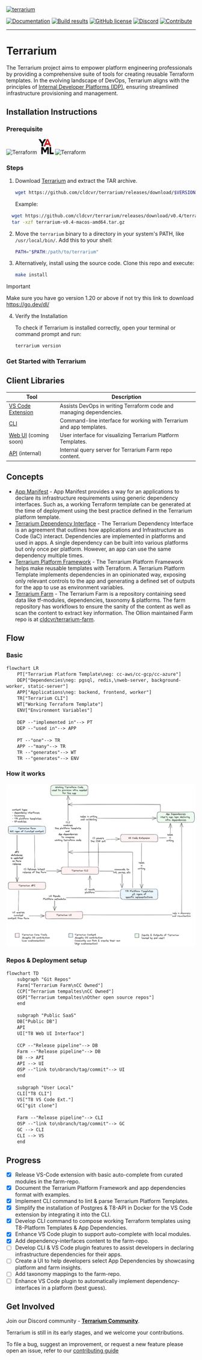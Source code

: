 <a href="https://terrarium.cldcvr.com/">
  <img alt="terrarium" src="https://storage.googleapis.com/codepipes-assets/terrarium/assets/T8-logo.png" width="100" />
</a>

[![Documentation](https://img.shields.io/badge/Documentation-Design_Docs-blue?logo=read-the-docs)](https://terrarium.readme.io/docs/)
[![Build results](https://github.com/cldcvr/terrarium/actions/workflows/release.yaml/badge.svg)](https://github.com/cldcvr/terrarium/actions/workflows/release.yaml)
[![GitHub license](https://img.shields.io/github/license/cldcvr/terrarium)](https://github.com/cldcvr/terrarium/blob/main/LICENSE)
[![Discord](https://img.shields.io/discord/1130781563928444978)](https://discord.gg/gG3gDm9GmF)
[![Contribute](https://img.shields.io/badge/Contribute-How_to_Contribute-blue?logo=github)](./CONTRIBUTING.md)

---

# Terrarium

The Terrarium project aims to empower platform engineering professionals by providing a comprehensive suite of tools for creating reusable Terraform templates. In the evolving landscape of DevOps, Terrarium aligns with the principles of [Internal Developer Platforms (IDP)](https://internaldeveloperplatform.org/), ensuring streamlined infrastructure provisioning and management.

## Installation Instructions

### Prerequisite

<img alt="Terraform" src="https://www.datocms-assets.com/2885/1629941242-logo-terraform-main.svg" width="150px">          <img alt="Golang" src="https://raw.githubusercontent.com/github/explore/80688e429a7d4ef2fca1e82350fe8e3517d3494d/topics/yaml/yaml.png" width="40px">           <img alt="Terraform" src="https://user-images.githubusercontent.com/25181517/192149581-88194d20-1a37-4be8-8801-5dc0017ffbbe.png" width="50px">

### Steps
1. Download [Terrarium](https://github.com/cldcvr/terrarium/releases) and extract the TAR archive.

   ```bash
   wget https://github.com/cldcvr/terrarium/releases/download/$VERSION/terrarium-$VERSION-linux-amd64.tar.gz
   ```

   Example:

```bash
  wget https://github.com/cldcvr/terrarium/releases/download/v0.4/terrarium-v0.4-macos-amd64.tar.gz
  tar -xzf terrarium-v0.4-macos-amd64.tar.gz
```

2. Move the `terrarium` binary to a directory in your system's PATH, like `/usr/local/bin/`.
   Add this to your shell:

   ```bash
   PATH="$PATH:/path/to/terrarium"
   ```

3. Alternatively, install using the source code.
   Clone this repo and execute:

   ```bash
   make install
   ```
> [!IMPORTANT]
> Make sure you have go version 1.20 or above if not try this link to download https://go.dev/dl/



4. Verify the Installation

   To check if Terrarium is installed correctly, open your terminal or command prompt and run:

   ```bash
   terrarium version
   ```

### Get Started with Terrarium

## Client Libraries

| Tool                                                                   | Description                                                          |
| ---------------------------------------------------------------------- | -------------------------------------------------------------------- |
| [VS Code Extension](https://github.com/cldcvr/terrarium-vscode-plugin) | Assists DevOps in writing Terraform code and managing dependencies.  |
| [CLI](./setup.md)                                                      | Command-line interface for working with Terrarium and app templates. |
| [Web UI](https://github.com/cldcvr/terrarium-frontend) (coming soon)   | User interface for visualizing Terrarium Platform Templates.         |
| [API](./src/api/) (internal)                                           | Internal query server for Terrarium Farm repo content.               |

## Concepts

- [App Manifest](./src/pkg/metadata/app/readme.md) - App Manifest provides a way for an applications to declare its infrastructure requirements using generic dependency interfaces. Such as, a working Terraform template can be generated at the time of deployment using the best practice defined in the Terrarium platform template.
- [Terrarium Dependency Interface](./src/pkg/metadata/dependency/readme.md) - The Terrarium Dependency Interface is an agreement that outlines how applications and Infrastructure as Code (IaC) interact. Dependencies are implemented in platforms and used in apps. A single dependency can be built into various platforms but only once per platform. However, an app can use the same dependency multiple times.
- [Terrarium Platform Framework](./examples/platform/readme.md) - The Terrarium Platform Framework helps make reusable templates with Terraform. A Terrarium Platform Template implements dependencies in an opinionated way, exposing only relevant controls to the app and generating a defined set of outputs for the app to use as environment variables.
- [Terrarium Farm](./examples/farm/readme.md) - The Terrarium Farm is a repository containing seed data like tf-modules, dependencies, taxonomy & platforms. The farm repository has workflows to ensure the sanity of the content as well as scan the content to extract key information. The Ollion maintained Farm repo is at [cldcvr/terrarium-farm](https://github.com/cldcvr/terrarium-farm).

## Flow

### Basic

```mermaid
flowchart LR
    PT["Terrarium Platform Template\neg: cc-aws/cc-gcp/cc-azure"]
    DEP["Dependencies\neg: pgsql, redis,\nweb-server, background-worker, static-server"]
    APP["Applications\neg: backend, frontend, worker"]
    TR["Terrarium CLI"]
    WT["Working Terraform Template"]
    ENV["Environment Variables"]

    DEP --"implemented in"--> PT
    DEP --"used in"--> APP

    PT --"one"--> TR
    APP --"many"--> TR
    TR --"generates"--> WT
    TR --"generates"--> ENV
```

### How it works

<div align="center">
<img src="./_docs/terrarium-ref-diag.png" alt="end-to-end" style="border-radius: 10px;">
</div>

### Repos & Deployment setup

```mermaid
flowchart TD
    subgraph "Git Repos"
    Farm["Terrarium Farm\nCC Owned"]
    CCP["Terrarium tempaltes\nCC Owned"]
    OSP["Terrarium tempaltes\nOther open source repos"]
    end

    subgraph "Public SaaS"
    DB["Public DB"]
    API
    UI["T8 Web UI Interface"]

    CCP --"Release pipeline"--> DB
    Farm --"Release pipeline"--> DB
    DB --> API
    API --> UI
    OSP --"link to\nbranch/tag/commit"--> UI
    end

    subgraph "User Local"
    CLI["T8 CLI"]
    VS["T8 VS Code Ext."]
    GC["git clone"]

    Farm --"Release pipeline"--> CLI
    OSP --"link to\nbranch/tag/commit"--> GC
    GC --> CLI
    CLI --> VS
    end
```

## Progress

- [x] Release VS-Code extension with basic auto-complete from curated modules in the farm-repo.
- [x] Document the Terrarium Platform Framework and app dependencies format with examples.
- [x] Implement CLI command to lint & parse Terrarium Platform Templates.
- [x] Simplify the installation of Postgres & T8-API in Docker for the VS Code extension by integrating it into the CLI.
- [x] Develop CLI command to compose working Terraform templates using T8-Platform Templates & App Dependencies.
- [x] Enhance VS Code plugin to support auto-complete with local modules.
- [x] Add dependency-interfaces content to the farm-repo.
- [ ] Develop CLI & VS Code plugin features to assist developers in declaring infrastructure dependencies for their apps.
- [ ] Create a UI to help developers select App Dependencies by showcasing platform and farm insights.
- [ ] Add taxonomy mappings to the farm-repo.
- [ ] Enhance VS Code plugin to automatically implement dependency-interfaces in a platform (best guess).

## Get Involved

Join our Discord community - [**Terrarium Community**](https://discord.gg/gG3gDm9GmF).

Terrarium is still in its early stages, and we welcome your contributions.

To file a bug, suggest an improvement, or request a new feature please open an issue, refer to our [contributing guide](./CONTRIBUTING.md)
